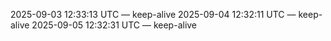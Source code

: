 2025-09-03 12:33:13 UTC — keep-alive
2025-09-04 12:32:11 UTC — keep-alive
2025-09-05 12:32:31 UTC — keep-alive
